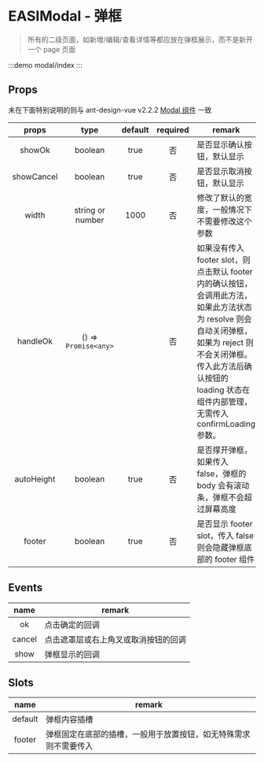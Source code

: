# EASIModal - 弹框

> 所有的二级页面，如新增/编辑/查看详情等都应放在弹框展示，而不是新开一个 page 页面

:::demo
modal/index
:::

## Props

未在下面特别说明的则与 ant-design-vue v2.2.2 [Modal 组件](https://2x.antdv.com/components/modal-cn) 一致

|   props    |         type         | default | required | remark                                                                                                                                                                                                                             |
| :--------: | :------------------: | :-----: | :------: | ---------------------------------------------------------------------------------------------------------------------------------------------------------------------------------------------------------------------------------- |
|   showOk   |       boolean        |  true   |    否    | 是否显示确认按钮，默认显示                                                                                                                                                                                                         |
| showCancel |       boolean        |  true   |    否    | 是否显示取消按钮，默认显示                                                                                                                                                                                                         |
|   width    |   string or number   |  1000   |    否    | 修改了默认的宽度，一般情况下不需要修改这个参数                                                                                                                                                                                     |
|  handleOk  | () => `Promise<any>` |         |    否    | 如果没有传入 footer slot，则点击默认 footer 内的确认按钮，会调用此方法，如果此方法状态为 resolve 则会自动关闭弹框，如果为 reject 则不会关闭弹框。传入此方法后确认按钮的 loading 状态在组件内部管理，无需传入 confirmLoading 参数。 |
| autoHeight |       boolean        |  true   |    否    | 是否撑开弹框，如果传入 false，弹框的 body 会有滚动条，弹框不会超过屏幕高度                                                                                                                                                         |
|   footer   |       boolean        |  true   |    否    | 是否显示 footer slot，传入 false 则会隐藏弹框底部的 footer 组件                                                                                                                                                                    |

## Events

|  name  | remark                               |
| :----: | ------------------------------------ |
|   ok   | 点击确定的回调                       |
| cancel | 点击遮罩层或右上角叉或取消按钮的回调 |
|  show  | 弹框显示的回调                       |

## Slots

|  name   | remark                                                           |
| :-----: | ---------------------------------------------------------------- |
| default | 弹框内容插槽                                                     |
| footer  | 弹框固定在底部的插槽，一般用于放置按钮，如无特殊需求则不需要传入 |
